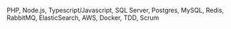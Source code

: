 PHP, Node.js, Typescript/Javascript, SQL Server, Postgres, MySQL, Redis, RabbitMQ, ElasticSearch, AWS, Docker, TDD, Scrum
